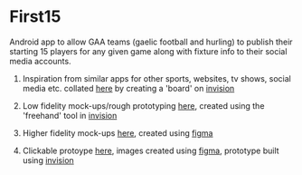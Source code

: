# First15
Android app to allow GAA teams (gaelic football and hurling) to publish their starting 15 players for any given game along with fixture info to their social media accounts.

1. Inspiration from similar apps for other sports, websites, tv shows, social media etc. collated [here](https://projects.invisionapp.com/boards/FH3SJMFPAC5/) by creating a 'board' on [invision](https://www.invisionapp.com/)

2. Low fidelity mock-ups/rough prototyping [here](https://projects.invisionapp.com/freehand/document/NQsES8All), created using the 'freehand' tool in [invision](https://www.invisionapp.com/)

3. Higher fidelity mock-ups [here](https://www.figma.com/file/UVTI2edjZDEThpWotpd9LRFP/First15?node-id=24%3A8764), created using [figma](https://www.figma.com)

4. Clickable protoype [here](https://invis.io/8HQFHXDKPFR), images created using [figma](https://www.figma.com), prototype built using [invision](https://www.invisionapp.com/)
